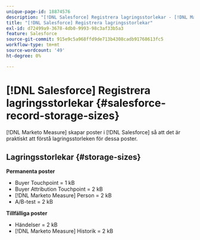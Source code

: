 ```yaml
---
unique-page-id: 18874576
description: "[!DNL Salesforce] Registrera lagringsstorlekar - [!DNL Marketo Measure]"
title: "[!DNL Salesforce] Registrera lagringsstorlekar"
exl-id: d72499a9-3678-4db0-9993-98c3af33b5a3
feature: Salesforce
source-git-commit: 915e9c5a968ffd9de713b4308cadb91768613fc5
workflow-type: tm+mt
source-wordcount: '49'
ht-degree: 0%

---
```


# [!DNL Salesforce] Registrera lagringsstorlekar {#salesforce-record-storage-sizes}

[!DNL Marketo Measure] skapar poster i [!DNL Salesforce] så att det är praktiskt att förstå lagringsstorleken för dessa poster.

## Lagringsstorlekar {#storage-sizes}

**Permanenta poster**

* Buyer Touchpoint = 1 kB
* Buyer Attribution Touchpoint = 2 kB
* [!DNL Marketo Measure] Person = 2 kB
* A/B-test = 2 kB

**Tillfälliga poster**

* Händelser = 2 kB
* [!DNL Marketo Measure] Historik = 2 kB
